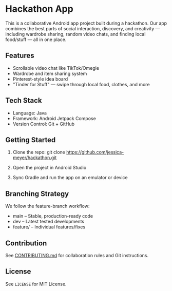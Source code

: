 # Hackathon App

This is a collaborative Android app project built during a hackathon. Our app combines the best parts of social interaction, discovery, and creativity — including wardrobe sharing, random video chats, and finding local food/stuff — all in one place.

## Features

- Scrollable video chat like TikTok/Omegle
- Wardrobe and item sharing system
- Pinterest-style idea board
- "Tinder for Stuff" — swipe through local food, clothes, and more

## Tech Stack

- Language: Java
- Framework: Android Jetpack Compose
- Version Control: Git + GitHub

## Getting Started

1. Clone the repo:
   git clone https://github.com/jessica-meyer/hackathon.git

2. Open the project in Android Studio

3. Sync Gradle and run the app on an emulator or device

## Branching Strategy

We follow the feature-branch workflow:
- main – Stable, production-ready code
- dev – Latest tested developments
- feature/<feature-name> – Individual features/fixes

## Contribution

See [CONTRIBUTING.md](CONTRIBUTING.md) for collaboration rules and Git instructions.

## License

See `LICENSE` for MIT License.
